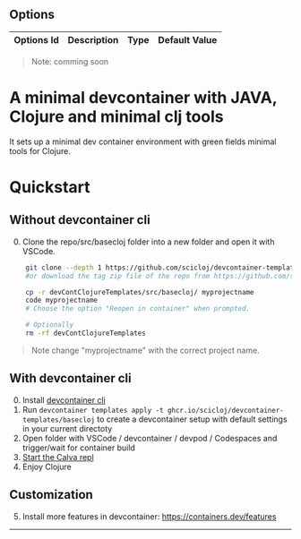 


## Options

| Options Id | Description | Type | Default Value |
|-----|-----|-----|-----|

>Note: comming soon 

# A minimal devcontainer with JAVA, Clojure and minimal clj tools

It sets up a minimal dev container environment with green fields minimal tools for Clojure.

# Quickstart

## Without devcontainer cli

0. Clone the repo/src/basecloj folder into a new folder and open it with VSCode.

```bash
    git clone --depth 1 https://github.com/scicloj/devcontainer-templates.git devContClojureTemplates
    #or download the tag zip file of the repo from https://github.com/scicloj/devcontainer-templates/tags

    cp -r devContClojureTemplates/src/basecloj/ myprojectname
    code myprojectname
    # Choose the option "Reopen in container" when prompted.

    # Optionally
    rm -rf devContClojureTemplates
```
> Note change "myprojectname" with the correct project name.


## With devcontainer cli

0. Install [devcontainer cli](https://github.com/devcontainers/cli)
1. Run `devcontainer templates apply -t ghcr.io/scicloj/devcontainer-templates/basecloj` to create a devcontainer setup
   with default settings in your current directoty
2. Open folder with VSCode / devcontainer / devpod / Codespaces and trigger/wait for container build
3. [Start the Calva repl](https://calva.io/getting-started/)
4. Enjoy Clojure

## Customization
5. Install more features in devcontainer: https://containers.dev/features

---



